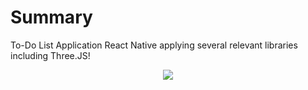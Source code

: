 # Summary
To-Do List Application React Native applying several relevant libraries including Three.JS!

<p align="center">
<img src="screenshot.png">
</p>